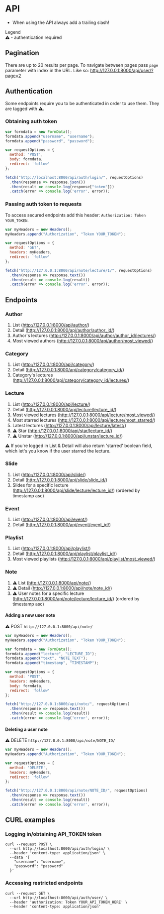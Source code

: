 # API
+ When using the API always add a trailing slash!

Legend  
:warning: - authentication required

## Pagination
There are up to 20 results per page. To navigate between pages pass `page` parameter with index in the URL. Like so:
http://127.0.0.1:8000/api/user/?page=2

## Authentication
Some endpoints require you to be authenticated in order to use them. They are tagged with :warning:.

### Obtaining auth token
```js
var formdata = new FormData();
formdata.append("username", "username");
formdata.append("password", "password");

var requestOptions = {
  method: 'POST',
  body: formdata,
  redirect: 'follow'
};

fetch("http://localhost:8000/api/auth/login/", requestOptions)
  .then(response => response.json())
  .then(result => console.log(response["token"]))
  .catch(error => console.log('error', error));
```

### Passing auth token to requests
To access secured endpoints add this header:  `Authorization: Token YOUR_TOKEN`.

```js
var myHeaders = new Headers();
myHeaders.append("Authorization", "Token YOUR_TOKEN");

var requestOptions = {
  method: 'GET',
  headers: myHeaders,
  redirect: 'follow'
};

fetch("http://127.0.0.1:8000/api/note/lecture/1/", requestOptions)
  .then(response => response.text())
  .then(result => console.log(result))
  .catch(error => console.log('error', error));
```

## Endpoints

### Author
1. List (http://127.0.0.1:8000/api/author/)
1. Detail (http://127.0.0.1:8000/api/author/author_id/)
1. Author's lectures (http://127.0.0.1:8000/api/author/author_id/lectures/)
1. Most viewed authors (http://127.0.0.1:8000/api/author/most_viewed/)

### Category
1. List (http://127.0.0.1:8000/api/category/)
1. Detail (http://127.0.0.1:8000/api/category/category_id/)
1. Category's lectures (http://127.0.0.1:8000/api/category/category_id/lectures/)

### Lecture
1. List (http://127.0.0.1:8000/api/lecture/)
1. Detail (http://127.0.0.1:8000/api/lecture/lecture_id/)
1. Most viewed lectures (http://127.0.0.1:8000/api/lecture/most_viewed/)
1. Most starred lectures (http://127.0.0.1:8000/api/lecture/most_starred/)
1. Latest lectures (http://127.0.0.1:8000/api/lecture/latest/)
1. :warning: Star (http://127.0.0.1:8000/api/star/lecture_id/)
1. :warning: Unstar (http://127.0.0.1:8000/api/unstar/lecture_id/)

:warning: If you're logged in List & Detail will also return 'starred' boolean field, which let's you know if the user starred the lecture.

### Slide
1. List (http://127.0.0.1:8000/api/slide/)
1. Detail (http://127.0.0.1:8000/api/slide/slide_id/)
1. Slides for a specific lecture (http://127.0.0.1:8000/api/slide/lecture/lecture_id/) (ordered by timestamp asc)

### Event
1. List (http://127.0.0.1:8000/api/event/)
1. Detail (http://127.0.0.1:8000/api/event/event_id/)

### Playlist
1. List (http://127.0.0.1:8000/api/playlist/)
1. Detail (http://127.0.0.1:8000/api/playlist/playlist_id/)
1. Most viewed playlists (http://127.0.0.1:8000/api/playlist/most_viewed/)

### Note
1. :warning: List (http://127.0.0.1:8000/api/note/)
1. :warning: Detail (http://127.0.0.1:8000/api/note/note_id/)
1. :warning: User notes for a specific lecture (http://127.0.0.1:8000/api/note/lecture/lecture_id/) (ordered by timestamp asc)

#### Adding a new user note
:warning: POST `http://127.0.0.1:8000/api/note/`
```js
var myHeaders = new Headers();
myHeaders.append("Authorization", "Token YOUR_TOKEN");

var formdata = new FormData();
formdata.append("lecture", "LECTURE_ID");
formdata.append("text", "NOTE_TEXT");
formdata.append("timestamp", "TIMESTAMP");

var requestOptions = {
  method: 'POST',
  headers: myHeaders,
  body: formdata,
  redirect: 'follow'
};

fetch("http://127.0.0.1:8000/api/note/", requestOptions)
  .then(response => response.text())
  .then(result => console.log(result))
  .catch(error => console.log('error', error));
```

#### Deleting a user note
:warning: DELETE `http://127.0.0.1:8000/api/note/NOTE_ID/`
```js
var myHeaders = new Headers();
myHeaders.append("Authorization", "Token YOUR_TOKEN");

var requestOptions = {
  method: 'DELETE',
  headers: myHeaders,
  redirect: 'follow'
};

fetch("http://127.0.0.1:8000/api/note/NOTE_ID/", requestOptions)
  .then(response => response.text())
  .then(result => console.log(result))
  .catch(error => console.log('error', error));
```

## CURL examples
### Logging in/obtaining API_TOKEN token 
```
curl --request POST \
  --url http://localhost:8000/api/auth/login/ \
  --header 'content-type: application/json' \
  --data '{
    "username": "username",
    "password": "password"
  }'
```

### Accessing restricted endpoints
```
curl --request GET \
  --url http://localhost:8000/api/auth/user/ \
  --header 'authorization: Token YOUR_API_TOKEN_HERE' \
  --header 'content-type: application/json'
```
